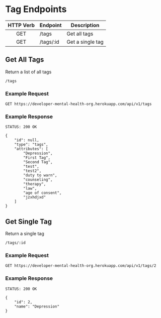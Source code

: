 # Tag Endpoints

HTTP Verb | Endpoint          | Description
:--------:|-------------------| -----------
GET       | /tags             | Get all tags
GET       | /tags/:id         | Get a single tag

## Get All Tags

Return a list of all tags

`/tags`

### Example Request

`GET https://developer-mental-health-org.herokuapp.com/api/v1/tags`

### Example Response

```
STATUS: 200 OK
```
```
{
    "id": null,
    "type": "tags",
    "attributes": [
        "Depression",
        "First Tag",
        "Second Tag",
        "test",
        "test2",
        "duty to warn",
        "counseling",
        "therapy",
        "law",
        "age of consent",
        "jzxhdjxd"
    ]
}
```

## Get Single Tag

Return a single tag

`/tags/:id`

### Example Request

`GET https://developer-mental-health-org.herokuapp.com/api/v1/tags/2`

### Example Response

```
STATUS: 200 OK
```
```
{
    "id": 2,
    "name": "Depression"
}
```
